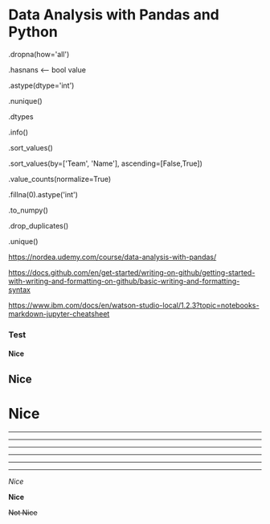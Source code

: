 # Data Analysis with Pandas and Python

.dropna(how='all')

.hasnans <-- bool value

.astype(dtype='int')

.nunique()

.dtypes

.info()

.sort_values()

.sort_values(by=['Team', 'Name'], ascending=[False,True])

.value_counts(normalize=True)

.fillna(0).astype('int')

.to_numpy()

.drop_duplicates()

.unique()

https://nordea.udemy.com/course/data-analysis-with-pandas/

https://docs.github.com/en/get-started/writing-on-github/getting-started-with-writing-and-formatting-on-github/basic-writing-and-formatting-syntax

https://www.ibm.com/docs/en/watson-studio-local/1.2.3?topic=notebooks-markdown-jupyter-cheatsheet

### Test

#### Nice

## Nice

# Nice

---

---

---

---

---

---

_Nice_

**Nice**

~~Not Nice~~
